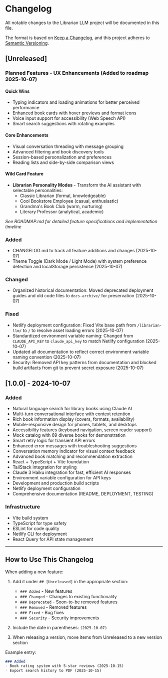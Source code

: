 # Changelog

All notable changes to the Librarian LLM project will be documented in this file.

The format is based on [Keep a Changelog](https://keepachangelog.com/en/1.0.0/),
and this project adheres to [Semantic Versioning](https://semver.org/spec/v2.0.0.html).

## [Unreleased]

### Planned Features - UX Enhancements (Added to roadmap 2025-10-07)

#### Quick Wins
- Typing indicators and loading animations for better perceived performance
- Enhanced book cards with hover previews and format icons
- Voice input support for accessibility (Web Speech API)
- Smart search suggestions with rotating examples

#### Core Enhancements
- Visual conversation threading with message grouping
- Advanced filtering and book discovery tools
- Session-based personalization and preferences
- Reading lists and side-by-side comparison views

#### Wild Card Feature
- **Librarian Personality Modes** - Transform the AI assistant with selectable personalities:
  - Classic Librarian (formal, knowledgeable)
  - Cool Bookstore Employee (casual, enthusiastic)
  - Grandma's Book Club (warm, nurturing)
  - Literary Professor (analytical, academic)

_See ROADMAP.md for detailed feature specifications and implementation timeline_

### Added
- CHANGELOG.md to track all feature additions and changes (2025-10-07)
- Theme Toggle (Dark Mode / Light Mode) with system preference detection and localStorage persistence (2025-10-07)

### Changed
- Organized historical documentation: Moved deprecated deployment guides and old code files to `docs-archive/` for preservation (2025-10-07)

### Fixed
- Netlify deployment configuration: Fixed Vite base path from `/librarian-llm/` to `/` to resolve asset loading errors (2025-10-07)
- Standardized environment variable naming: Changed from `CLAUDE_API_KEY` to `claude_api_key` to match Netlify configuration (2025-10-07)
- Updated all documentation to reflect correct environment variable naming convention (2025-10-07)
- Security: Removed API key patterns from documentation and blocked build artifacts from git to prevent secret exposure (2025-10-07)

## [1.0.0] - 2024-10-07

### Added
- Natural language search for library books using Claude AI
- Multi-turn conversational interface with context retention
- Rich book information display (covers, formats, availability)
- Mobile-responsive design for phones, tablets, and desktops
- Accessibility features (keyboard navigation, screen reader support)
- Mock catalog with 69 diverse books for demonstration
- Smart retry logic for transient API errors
- Enhanced error messages with troubleshooting suggestions
- Conversation memory indicator for visual context feedback
- Advanced book matching and recommendation extraction
- React + TypeScript + Vite foundation
- TailStack integration for styling
- Claude 3 Haiku integration for fast, efficient AI responses
- Environment variable configuration for API keys
- Development and production build scripts
- Netlify deployment configuration
- Comprehensive documentation (README, DEPLOYMENT, TESTING)

### Infrastructure
- Vite build system
- TypeScript for type safety
- ESLint for code quality
- Netlify CLI for deployment
- React Query for API state management

---

## How to Use This Changelog

When adding a new feature:

1. Add it under `## [Unreleased]` in the appropriate section:
   - `### Added` - New features
   - `### Changed` - Changes to existing functionality
   - `### Deprecated` - Soon-to-be removed features
   - `### Removed` - Removed features
   - `### Fixed` - Bug fixes
   - `### Security` - Security improvements

2. Include the date in parentheses: `(2025-10-07)`

3. When releasing a version, move items from Unreleased to a new version section

Example entry:
```markdown
### Added
- Book rating system with 5-star reviews (2025-10-15)
- Export search history to PDF (2025-10-15)
```

